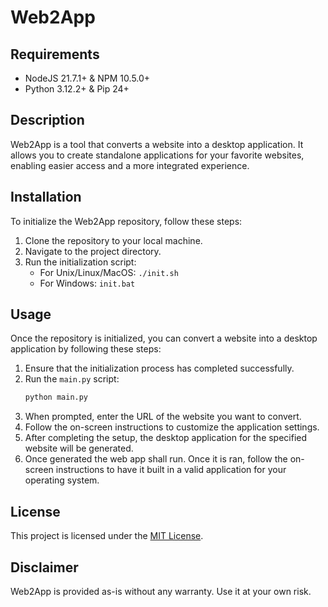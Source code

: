 # Web2App
## Requirements
- NodeJS 21.7.1+ & NPM 10.5.0+
- Python 3.12.2+ & Pip 24+
## Description
Web2App is a tool that converts a website into a desktop application. It allows you to create standalone applications for your favorite websites, enabling easier access and a more integrated experience.

## Installation
To initialize the Web2App repository, follow these steps:
1. Clone the repository to your local machine.
2. Navigate to the project directory.
3. Run the initialization script:
   - For Unix/Linux/MacOS: `./init.sh`
   - For Windows: `init.bat`

## Usage
Once the repository is initialized, you can convert a website into a desktop application by following these steps:
1. Ensure that the initialization process has completed successfully.
2. Run the `main.py` script:
   ```bash
   python main.py
   ```
3. When prompted, enter the URL of the website you want to convert.
4. Follow the on-screen instructions to customize the application settings.
5. After completing the setup, the desktop application for the specified website will be generated.
6. Once generated the web app shall run. Once it is ran, follow the on-screen instructions to have it built in a valid application for your operating system.

## License
This project is licensed under the [MIT License](LICENSE).

## Disclaimer
Web2App is provided as-is without any warranty. Use it at your own risk.
